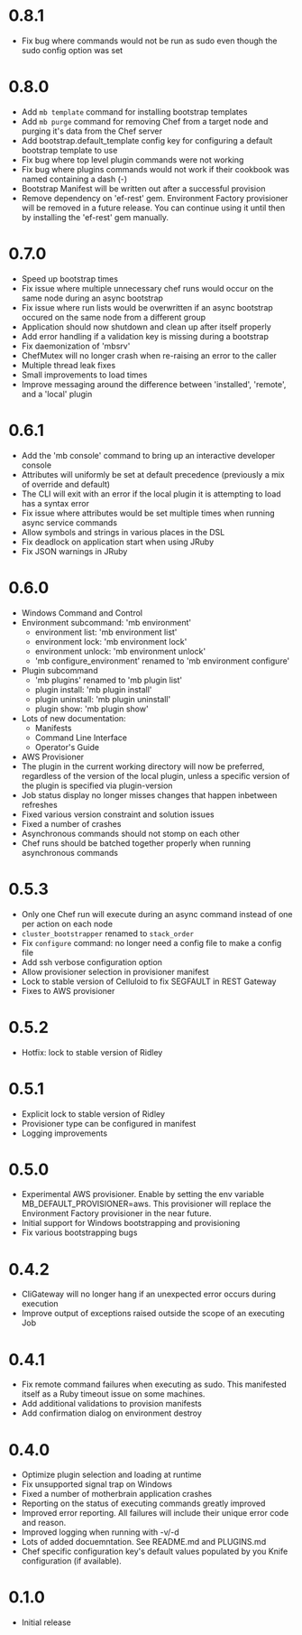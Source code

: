 # 0.8.1

* Fix bug where commands would not be run as sudo even though the sudo config option was set

# 0.8.0

* Add `mb template` command for installing bootstrap templates
* Add `mb purge` command for removing Chef from a target node and purging it's data from the Chef server
* Add bootstrap.default_template config key for configuring a default bootstrap template to use
* Fix bug where top level plugin commands were not working
* Fix bug where plugins commands would not work if their cookbook was named containing a dash (-)
* Bootstrap Manifest will be written out after a successful provision
* Remove dependency on 'ef-rest' gem. Environment Factory provisioner will be removed in a future release. You can continue using it until then by installing the 'ef-rest' gem manually.

# 0.7.0

* Speed up bootstrap times
* Fix issue where multiple unnecessary chef runs would occur on the same node during an async bootstrap
* Fix issue where run lists would be overwritten if an async bootstrap occured on the same node from a different group
* Application should now shutdown and clean up after itself properly
* Add error handling if a validation key is missing during a bootstrap
* Fix daemonization of 'mbsrv'
* ChefMutex will no longer crash when re-raising an error to the caller
* Multiple thread leak fixes
* Small improvements to load times
* Improve messaging around the difference between 'installed', 'remote', and a 'local' plugin

# 0.6.1

* Add the 'mb console' command to bring up an interactive developer console
* Attributes will uniformly be set at default precedence (previously a mix of override and default)
* The CLI will exit with an error if the local plugin it is attempting to load has a syntax error
* Fix issue where attributes would be set multiple times when running async service commands
* Allow symbols and strings in various places in the DSL
* Fix deadlock on application start when using JRuby
* Fix JSON warnings in JRuby

# 0.6.0

* Windows Command and Control
* Environment subcommand: 'mb environment'
  * environment list: 'mb environment list'
  * environment lock: 'mb environment lock'
  * environment unlock: 'mb environment unlock'
  * 'mb configure_environment' renamed to 'mb environment configure'
* Plugin subcommand
  * 'mb plugins' renamed to 'mb plugin list'
  * plugin install: 'mb plugin install'
  * plugin uninstall: 'mb plugin uninstall'
  * plugin show: 'mb plugin show'
* Lots of new documentation:
  * Manifests
  * Command Line Interface
  * Operator's Guide
* AWS Provisioner
* The plugin in the current working directory will now be preferred, regardless of the version of the local plugin, unless a specific version of the plugin is specified via plugin-version
* Job status display no longer misses changes that happen inbetween refreshes
* Fixed various version constraint and solution issues
* Fixed a number of crashes
* Asynchronous commands should not stomp on each other
* Chef runs should be batched together properly when running asynchronous commands

# 0.5.3

* Only one Chef run will execute during an async command instead of one per action on each node
* `cluster_bootstrapper` renamed to `stack_order`
* Fix `configure` command: no longer need a config file to make a config file
* Add ssh verbose configuration option
* Allow provisioner selection in provisioner manifest
* Lock to stable version of Celluloid to fix SEGFAULT in REST Gateway
* Fixes to AWS provisioner

# 0.5.2

* Hotfix: lock to stable version of Ridley

# 0.5.1

* Explicit lock to stable version of Ridley
* Provisioner type can be configured in manifest
* Logging improvements

# 0.5.0

* Experimental AWS provisioner. Enable by setting the env variable MB_DEFAULT_PROVISIONER=aws. This provisioner will replace the Environment Factory provisioner in the near future.
* Initial support for Windows bootstrapping and provisioning
* Fix various bootstrapping bugs

# 0.4.2

* CliGateway will no longer hang if an unexpected error occurs during execution
* Improve output of exceptions raised outside the scope of an executing Job

# 0.4.1

* Fix remote command failures when executing as sudo. This manifested itself as a Ruby timeout issue on some machines.
* Add additional validations to provision manifests
* Add confirmation dialog on environment destroy

# 0.4.0

* Optimize plugin selection and loading at runtime
* Fix unsupported signal trap on Windows
* Fixed a number of motherbrain application crashes
* Reporting on the status of executing commands greatly improved
* Improved error reporting. All failures will include their unique error code and reason.
* Improved logging when running with -v/-d
* Lots of added docuemntation. See README.md and PLUGINS.md
* Chef specific configuration key's default values populated by you Knife configuration (if available).

# 0.1.0

* Initial release
